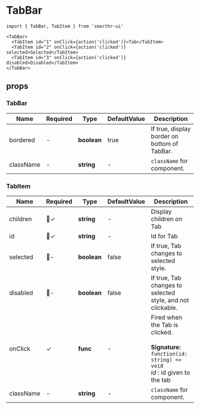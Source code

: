 # TabBar

```tsx
import { TabBar, TabItem } from 'smarthr-ui'

<TabBar>
  <TabItem id="1" onClick={action('clicked')}>Tab</TabItem>
  <TabItem id="2" onClick={action('clicked')} selected>Selected</TabItem>
  <TabItem id="3" onClick={action('clicked')} disabled>Disabled</TabItem>
</TabBar>
```

## props

### TabBar

| Name      | Required | Type        | DefaultValue | Description                                  |
| --------- | -------- | ----------- | ------------ | -------------------------------------------- |
| bordered  | -        | **boolean** | true         | If true, display border on bottom of TabBar. |
| className | -        | **string**  | -            | `className` for component.                   |

### TabItem

| Name      | Required | Type        | DefaultValue | Description                                                                                                                 |
| --------- | -------- | ----------- | ------------ | --------------------------------------------------------------------------------------------------------------------------- |
| children  | ✓        | **string**  | -            | Display children on Tab                                                                                                        |
| id        | ✓        | **string**  | -            | Id for Tab                                                                                                                  |
| selected  | -        | **boolean** | false        | If true, Tab changes to selected style.                                                                                     |
| disabled  | -        | **boolean** | false        | If true, Tab changes to selected style, and not clickable.                                                                  |
| onClick   | ✓        | **func**    | -            | Fired when the Tab is clicked. <br/><br/>**Signature:**<br/> `function(id: string) => void` <br> _id_ : id given to the tab |
| className | -        | **string**  | -            | `className` for component.                                                                                                  |
